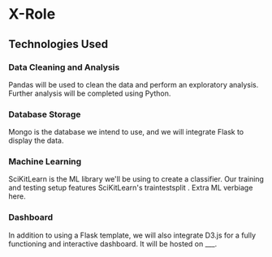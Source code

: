 # X-Role

## Technologies Used

### Data Cleaning and Analysis
Pandas will be used to clean the data and perform an exploratory analysis. Further analysis will be completed using Python.

### Database Storage
Mongo is the database we intend to use, and we will integrate Flask to display the data.

### Machine Learning
SciKitLearn is the ML library we'll be using to create a classifier. Our training and testing setup features SciKitLearn's traintestsplit . Extra ML verbiage here.

### Dashboard
In addition to using a Flask template, we will also integrate D3.js for a fully functioning and interactive dashboard. It will be hosted on ___.
